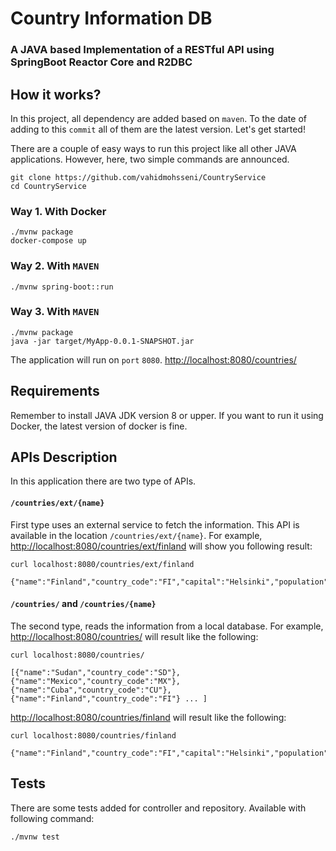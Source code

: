 # Country Information DB
### A JAVA based Implementation of a RESTful API using SpringBoot Reactor Core and R2DBC


## How it works?
In this project, all dependency are added based on `maven`. To the date of adding to this `commit` all of them are
the latest version. Let's get started!

There are a couple of easy ways to run this project like all other JAVA applications. However, 
here, two simple commands are announced.

```shell
git clone https://github.com/vahidmohsseni/CountryService
cd CountryService
```

### Way 1. With Docker
```shell
./mvnw package
docker-compose up
```

### Way 2. With `MAVEN`

```shell
./mvnw spring-boot::run
```

### Way 3. With `MAVEN`
```shell
./mvnw package
java -jar target/MyApp-0.0.1-SNAPSHOT.jar 
```


The application will run on `port` `8080`. [http://localhost:8080/countries/](http://localhost:8080/countries/)


## Requirements
Remember to install JAVA JDK version 8 or upper.
If you want to run it using Docker, the latest version of docker is fine.


## APIs Description
In this application there are two type of APIs.
#### `/countries/ext/{name}`
First type uses an external service to fetch the information.
This API is available in the location `/countries/ext/{name}`. For example, 
[http://localhost:8080/countries/ext/finland](http://localhost:8080/countries/ext/finland)
will show you following result:
```shell
curl localhost:8080/countries/ext/finland

{"name":"Finland","country_code":"FI","capital":"Helsinki","population":5530719,"flag_file_url":"https://flagcdn.com/w320/fi.png"}
```

#### `/countries/` and `/countries/{name}`
The second type, reads the information from a local database. For example,
[http://localhost:8080/countries/](http://localhost:8080/countries/)
will result like the following:
```shell
curl localhost:8080/countries/

[{"name":"Sudan","country_code":"SD"},{"name":"Mexico","country_code":"MX"},{"name":"Cuba","country_code":"CU"},{"name":"Finland","country_code":"FI"} ... ]
```

[http://localhost:8080/countries/finland](http://localhost:8080/countries/finland)
will result like the following:

```shell
curl localhost:8080/countries/finland

{"name":"Finland","country_code":"FI","capital":"Helsinki","population":5530719,"flag_file_url":"https://flagcdn.com/w320/fi.png"}
```

## Tests
There are some tests added for controller and repository. Available with following command:

```shell
./mvnw test
```
